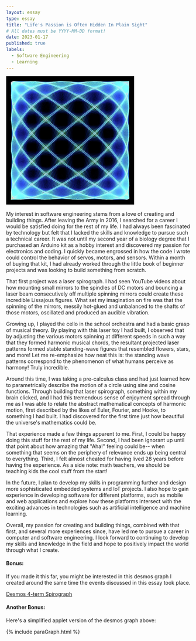```yaml
---
layout: essay
type: essay
title: "Life's Passion is Often Hidden In Plain Sight"
# All dates must be YYYY-MM-DD format!
date: 2023-01-17
published: true
labels:
  - Software Engineering
  - Learning
---
```


<img width="350px" class="rounded float-start pe-4" src="../img/essayPics/lissajous.jpeg">

My interest in software engineering stems from a love of creating and building things.  After leaving the Army in 2016, I searched for a career I would be satisfied doing for the rest of my life.  I had always been fascinated by technology but felt that I lacked the skills and knowledge to pursue such a technical career.  It was not until my second year of a biology degree that I purchased an Arduino kit as a hobby interest and discovered my passion for electronics and coding.  I quickly became engrossed in how the code I wrote could control the behavior of servos, motors, and sensors.  Within a month of buying that kit, I had already worked through the little book of beginner projects and was looking to build something from scratch.

That first project was a laser spirograph.  I had seen YouTube videos about how mounting small mirrors to the spindles of DC motors and bouncing a laser beam consecutively off multiple spinning mirrors could create these incredible Lissajous figures.  What set my imagination on fire was that the spinning of the mirrors, messily hot-glued and unbalanced to the shafts of those motors, oscillated and produced an audible vibration.

Growing up, I played the cello in the school orchestra and had a basic grasp of musical theory.  By playing with this laser toy I had built, I observed that by adjusting the various motors spinning at different speeds in such a way that they formed harmonic musical chords, the resultant projected laser patterns formed stable standing-wave figures that resembled flowers, stars, and more!  Let me re-emphasize how neat this is: the standing wave patterns correspond to the phenomenon of what humans perceive as harmony!  Truly incredible.

Around this time, I was taking a pre-calculus class and had just learned how to parametrically describe the motion of a circle using sine and cosine functions.  Through building that laser spirograph, something within my brain clicked, and I had this tremendous sense of enjoyment spread through me as I was able to relate the abstract mathematical concepts of harmonic motion, first described by the likes of Euler, Fourier, and Hooke, to something I had built.  I had discovered for the first time just how beautiful the universe's mathematics could be.

That experience made a few things apparent to me.  First, I could be happy doing this stuff for the rest of my life.  Second, I had been ignorant up until that point about how amazing that "Aha!" feeling could be-- when something that seems on the periphery of relevance ends up being central to everything.  Third, I felt almost cheated for having lived 28 years before having the experience.  As a side note: math teachers, we should be teaching kids the cool stuff from the start!

In the future, I plan to develop my skills in programming further and design more sophisticated embedded systems and IoT projects.  I also hope to gain experience in developing software for different platforms, such as mobile and web applications and explore how these platforms intersect with the exciting advances in technologies such as artificial intelligence and machine learning.

Overall, my passion for creating and building things, combined with that first, and several more experiences since, have led me to pursue a career in computer and software engineering.  I look forward to continuing to develop my skills and knowledge in the field and hope to positively impact the world through what I create.

#### Bonus: 
If you made it this far, you might be interested in this desmos graph I created around the same time the events discussed in this essay took place.

[Desmos 4-term Spirograph](https://www.desmos.com/calculator/gncahk4kea)

#### Another Bonus:
Here's a simplified applet version of the desmos graph above:

{% include paraGraph.html %}

